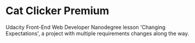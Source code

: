 # Cat Clicker Premium

Udacity Front-End Web Developer Nanodegree lesson 'Changing Expectations', a project with multiple requirements changes along the way.